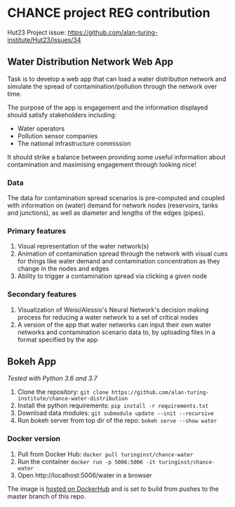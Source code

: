 CHANCE project REG contribution
========

Hut23 Project issue: https://github.com/alan-turing-institute/Hut23/issues/34

Water Distribution Network Web App
----

Task is to develop a web app that can load a water distribution network and simulate the spread of contamination/pollution through the network over time.

The purpose of the app is engagement and the information displayed should satisfy stakeholders including:

- Water operators
- Pollution sensor companies
- The national infrastructure commission

It should strike a balance between providing some useful information about contamination and maximising engagement through looking nice!

### Data

The data for contamination spread scenarios is pre-computed and coupled with information on (water) demand for network nodes (reservoirs, tanks and junctions), as well as diameter and lengths of the edges (pipes).

### Primary features

1. Visual representation of the water network(s)
2. Animation of contamination spread through the network with visual cues for things like water demand and contamination concentration as they change in the nodes and edges
3. Ability to trigger a contamination spread via clicking a given node

### Secondary features

1. Visualization of Weisi/Alessio's Neural Network's decision making process for reducing a water network to a set of critical nodes
2. A version of the app that water networks can input their own water networks and contamination scenario data to, by uploading files in a format specified by the app

Bokeh App
-------

*Tested with Python 3.6 and 3.7*

1. Clone the repository: `git clone https://github.com/alan-turing-institute/chance-water-distribution`
2. Install the python requirements: `pip install -r requirements.txt`
3. Download data modules: `git submodule update --init --recursive`
4. Run bokeh server from top dir of the repo: `bokeh serve --show water`

### Docker version

1. Pull from Docker Hub: `docker pull turinginst/chance-water`
2. Run the container `docker run -p 5006:5006 -it turinginst/chance-water`
3. Open http://localhost:5006/water in a browser

The image is [hosted on DockerHub](https://hub.docker.com/repository/docker/turinginst/chance-water/general) and is set to build from pushes to the master branch of this repo.

